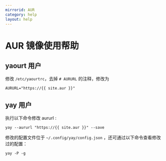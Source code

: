 ```yaml
---
mirrorid: AUR
category: help
layout: help
---
```


# AUR 镜像使用帮助

## yaourt 用户

修改 `/etc/yaourtrc`，去掉 `# AURURL` 的注释，修改为

```
AURURL="https://{{ site.aur }}"
```

## yay 用户

执行以下命令修改 aururl :

```
yay --aururl "https://{{ site.aur }}" --save
```

修改的配置文件位于 `~/.config/yay/config.json` ，还可通过以下命令查看修改过的配置：

```
yay -P -g
```
